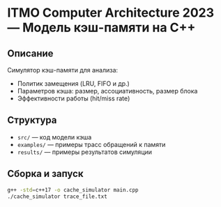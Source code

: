 # ITMO Computer Architecture 2023 — Модель кэш-памяти на C++

## Описание
Симулятор кэш-памяти для анализа:
- Политик замещения (LRU, FIFO и др.)
- Параметров кэша: размер, ассоциативность, размер блока
- Эффективности работы (hit/miss rate)

## Структура
- `src/` — код модели кэша
- `examples/` — примеры трасс обращений к памяти
- `results/` — примеры результатов симуляции

## Сборка и запуск
```bash
g++ -std=c++17 -o cache_simulator main.cpp
./cache_simulator trace_file.txt
